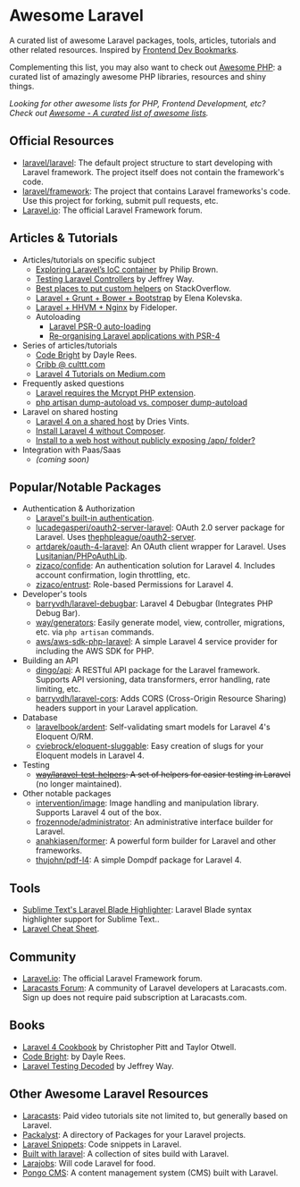 # Awesome Laravel
A curated list of awesome Laravel packages, tools, articles, tutorials and other related resources. Inspired by [Frontend Dev Bookmarks](https://github.com/dypsilon/frontend-dev-bookmarks).

Complementing this list, you may also want to check out [Awesome PHP](https://github.com/ziadoz/awesome-php): a curated list of amazingly awesome PHP libraries, resources and shiny things.

*Looking for other awesome lists for PHP, Frontend Development, etc? Check out [Awesome - A curated list of awesome lists](https://github.com/sindresorhus/awesome).*

## Official Resources
- [laravel/laravel](https://github.com/laravel/laravel): The default project structure to start developing with Laravel framework. The project itself does not contain the framework's code.
- [laravel/framework](https://github.com/laravel/framework): The project that contains Laravel frameworks's code. Use this project for forking, submit pull requests, etc.
- [Laravel.io](http://laravel.io): The official Laravel Framework forum.

## Articles & Tutorials
- Articles/tutorials on specific subject
  - [Exploring Laravel’s IoC container](http://culttt.com/2014/03/24/exploring-laravels-ioc-container/) by Philip Brown.
  - [Testing Laravel Controllers](http://code.tutsplus.com/tutorials/testing-laravel-controllers--net-31456) by Jeffrey Way.
  - [Best places to put custom helpers](https://stackoverflow.com/questions/17088917/what-are-the-best-practices-and-best-places-for-laravel-4-helpers-or-basic-funct) on StackOverflow.
  - [Laravel + Grunt + Bower + Bootstrap](http://blog.elenakolevska.com/using-grunt-with-laravel-and-bootstrap/) by Elena Kolevska.
  - [Laravel + HHVM + Nginx](http://fideloper.com/hhvm-nginx-laravel) by Fideloper.
  - Autoloading
    - [Laravel PSR-0 auto-loading](http://stackoverflow.com/questions/21320775/laravel-psr-0-auto-loading)
    - [Re-organising Laravel applications with PSR-4](http://laravelish.wordpress.com/2014/03/05/psr-4/)
- Series of articles/tutorials
  - [Code Bright](http://daylerees.com/codebright) by Dayle Rees.
  - [Cribb @ culttt.com](http://culttt.com/tag/cribbb/)
  - [Laravel 4 Tutorials on Medium.com](https://medium.com/laravel-4)
- Frequently asked questions
  - [Laravel requires the Mcrypt PHP extension](https://stackoverflow.com/questions/16830405/laravel-requires-the-mcrypt-php-extension).
  - [php artisan dump-autoload vs. composer dump-autoload](https://stackoverflow.com/questions/20274082/what-are-differences-between-php-artisan-dump-autoload-and-composer-dump-auto)
- Laravel on shared hosting
  - [Laravel 4 on a shared host](http://driesvints.com/blog/laravel-4-on-a-shared-host/) by Dries Vints.
  - [Install Laravel 4 without Composer](https://stackoverflow.com/questions/15940140/can-i-install-laravel-4-without-using-composer).
  - [Install to a web host without publicly exposing /app/ folder?](https://stackoverflow.com/questions/16683046/how-to-install-laravel-4-to-a-web-host-subfolder-without-publicly-exposing-app)
- Integration with Paas/Saas
  - _(coming soon)_

## Popular/Notable Packages

- Authentication & Authorization
  - [Laravel's built-in authentication](http://laravel.com/docs/security).
  - [lucadegasperi/oauth2-server-laravel](https://github.com/lucadegasperi/oauth2-server-laravel): OAuth 2.0 server package for Laravel. Uses [thephpleague/oauth2-server](https://github.com/thephpleague/oauth2-server).
  - [artdarek/oauth-4-laravel](https://github.com/artdarek/oauth-4-laravel): An OAuth client wrapper for Laravel. Uses [Lusitanian/PHPoAuthLib](https://github.com/Lusitanian/PHPoAuthLib).
  - [zizaco/confide](https://github.com/Zizaco/confide): An authentication solution for Laravel 4. Includes account confirmation, login throttling, etc.
  - [zizaco/entrust](https://github.com/Zizaco/entrust): Role-based Permissions for Laravel 4.
- Developer's tools
  - [barryvdh/laravel-debugbar](https://github.com/barryvdh/laravel-debugbar): Laravel 4 Debugbar (Integrates PHP Debug Bar).
  - [way/generators](https://github.com/JeffreyWay/Laravel-4-Generators): Easily generate model, view, controller, migrations, etc. via `php artisan` commands.
  - [aws/aws-sdk-php-laravel](https://github.com/aws/aws-sdk-php-laravel.git): A simple Laravel 4 service provider for including the AWS SDK for PHP.
- Building an API
  - [dingo/api](https://github.com/dingo/api): A RESTful API package for the Laravel framework. Supports API versioning, data transformers, error handling, rate limiting, etc.
  - [barryvdh/laravel-cors](https://github.com/barryvdh/laravel-cors): Adds CORS (Cross-Origin Resource Sharing) headers support in your Laravel application.
- Database
  - [laravelbook/ardent](https://github.com/laravelbook/ardent): Self-validating smart models for Laravel 4's Eloquent O/RM.
  - [cviebrock/eloquent-sluggable](https://github.com/cviebrock/eloquent-sluggable): Easy creation of slugs for your Eloquent models in Laravel 4.
- Testing
  - ~~[way/laravel-test-helpers](https://github.com/JeffreyWay/Laravel-Test-Helpers): A set of helpers for easier testing in Laravel~~ (no longer maintained).
- Other notable packages
  - [intervention/image](https://github.com/Intervention/image): Image handling and manipulation library. Supports Laravel 4 out of the box.
  - [frozennode/administrator](https://github.com/FrozenNode/Laravel-Administrator): An administrative interface builder for Laravel.
  - [anahkiasen/former](https://github.com/anahkiasen/former): A powerful form builder for Laravel and other frameworks.
  - [thujohn/pdf-l4](https://github.com/thujohn/pdf-l4): A simple Dompdf package for Laravel 4.

## Tools
- [Sublime Text's Laravel Blade Highlighter](https://sublime.wbond.net/packages/Laravel%20Blade%20Highlighter): Laravel Blade syntax highlighter support for Sublime Text..
- [Laravel Cheat Sheet](http://cheats.jesse-obrien.ca/).

## Community
- [Laravel.io](http://laravel.io): The official Laravel Framework forum.
- [Laracasts Forum](https://www.laracasts.com/forum): A community of Laravel developers at Laracasts.com. Sign up does not require paid subscription at Laracasts.com.

## Books
- [Laravel 4 Cookbook](https://leanpub.com/laravel4cookbook) by Christopher Pitt and Taylor Otwell.
- [Code Bright](https://leanpub.com/codebright): by Dayle Rees.
- [Laravel Testing Decoded](https://leanpub.com/laravel-testing-decoded) by Jeffrey Way.

## Other Awesome Laravel Resources
- [Laracasts](https://www.laracasts.com): Paid video tutorials site not limited to, but generally based on Laravel.
- [Packalyst](http://packalyst.com/): A directory of Packages for your Laravel projects.
- [Laravel Snippets](http://laravelsnippets.com/): Code snippets in Laravel.
- [Built with laravel](http://builtwithlaravel.com/): A collection of sites build with Laravel.
- [Larajobs](https://larajobs.com): Will code Laravel for food.
- [Pongo CMS](http://pongocms.com/): A content management system (CMS) built with Laravel.
